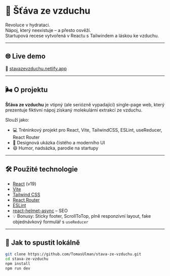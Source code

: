 # 🧃 Šťáva ze vzduchu

Revoluce v hydrataci.  
Nápoj, který neexistuje – a přesto osvěží.  
Startupová recese vytvořená v Reactu s Tailwindem a láskou ke vzduchu.

---

## 🌐 Live demo

🔗 [stavazevzduchu.netlify.app](https://stavazevzduchu.netlify.app)

---

## 🌬️ O projektu

**Šťáva ze vzduchu** je vtipný (ale seriózně vypadající) single-page web, který prezentuje fiktivní nápoj získaný molekulární extrakcí ze vzduchu.

Slouží jako:

- 💻 Tréninkový projekt pro React, Vite, TailwindCSS, ESLint, useReducer, React Router
- 🎨 Designová ukázka čistého a moderního UI
- 😄 Humor, nadsázka, parodie na startupy

---

## 🛠 Použité technologie

- [React](https://reactjs.org/) (v19)
- [Vite](https://vitejs.dev/)
- [Tailwind CSS](https://tailwindcss.com/)
- [React Router](https://reactrouter.com/)
- [ESLint](https://eslint.org/)
- [react-helmet-async](https://github.com/staylor/react-helmet-async) – SEO
- 💡 Bonusy: Sticky footer, ScrollToTop, plně responzivní layout, fake objednávkový formulář s `useReducer`

---

## 🚀 Jak to spustit lokálně

```bash
git clone https://github.com/TomasUlman/stava-ze-vzduchu.git
cd stava-ze-vzduchu
npm install
npm run dev

